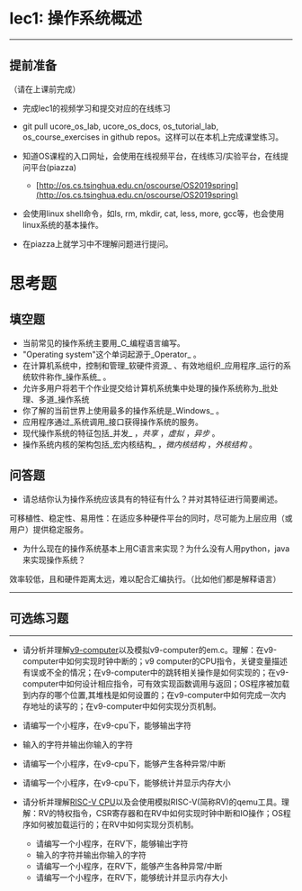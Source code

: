 # lec1: 操作系统概述

---

## **提前准备**

（请在上课前完成）

* 完成lec1的视频学习和提交对应的在线练习
* git pull ucore\_os\_lab, ucore\_os\_docs, os\_tutorial\_lab, os\_course\_exercises in github repos。这样可以在本机上完成课堂练习。
* 知道OS课程的入口网址，会使用在线视频平台，在线练习/实验平台，在线提问平台\(piazza\)
  * [http://os.cs.tsinghua.edu.cn/oscourse/OS2019spring](http://os.cs.tsinghua.edu.cn/oscourse/OS2019spring)


* 会使用linux shell命令，如ls, rm, mkdir, cat, less, more, gcc等，也会使用linux系统的基本操作。
* 在piazza上就学习中不理解问题进行提问。



# 思考题

## 填空题

* 当前常见的操作系统主要用_C_编程语言编写。
* "Operating system"这个单词起源于_Operator_ 。
* 在计算机系统中，控制和管理_软硬件资源_ 、有效地组织_应用程序_运行的系统软件称作_操作系统_ 。
* 允许多用户将若干个作业提交给计算机系统集中处理的操作系统称为_批处理、多道_操作系统
* 你了解的当前世界上使用最多的操作系统是_Windows_ 。
* 应用程序通过_系统调用_接口获得操作系统的服务。
* 现代操作系统的特征包括_并发_ ，_共享_ ，_虚拟_ ，_异步_ 。
* 操作系统内核的架构包括_宏内核结构_ ，_微内核结构_ ，_外核结构_ 。


## 问答题

- 请总结你认为操作系统应该具有的特征有什么？并对其特征进行简要阐述。

可移植性、稳定性、易用性：在适应多种硬件平台的同时，尽可能为上层应用（或用户）提供稳定服务。

- 为什么现在的操作系统基本上用C语言来实现？为什么没有人用python，java来实现操作系统？

效率较低，且和硬件距离太远，难以配合汇编执行。（比如他们都是解释语言）

---

## 可选练习题

---

- 请分析并理解[v9\-computer](https://github.com/chyyuu/os_tutorial_lab/blob/master/v9_computer/docs/v9_computer.md)以及模拟v9\-computer的em.c。理解：在v9\-computer中如何实现时钟中断的；v9 computer的CPU指令，关键变量描述有误或不全的情况；在v9\-computer中的跳转相关操作是如何实现的；在v9\-computer中如何设计相应指令，可有效实现函数调用与返回；OS程序被加载到内存的哪个位置,其堆栈是如何设置的；在v9\-computer中如何完成一次内存地址的读写的；在v9\-computer中如何实现分页机制。


- 请编写一个小程序，在v9-cpu下，能够输出字符


- 输入的字符并输出你输入的字符


- 请编写一个小程序，在v9-cpu下，能够产生各种异常/中断


- 请编写一个小程序，在v9-cpu下，能够统计并显示内存大小



- 请分析并理解[RISC-V CPU](http://www.riscvbook.com/chinese/)以及会使用模拟RISC\-V(简称RV)的qemu工具。理解：RV的特权指令，CSR寄存器和在RV中如何实现时钟中断和IO操作；OS程序如何被加载运行的；在RV中如何实现分页机制。
  - 请编写一个小程序，在RV下，能够输出字符
  - 输入的字符并输出你输入的字符
  - 请编写一个小程序，在RV下，能够产生各种异常/中断
  - 请编写一个小程序，在RV下，能够统计并显示内存大小

